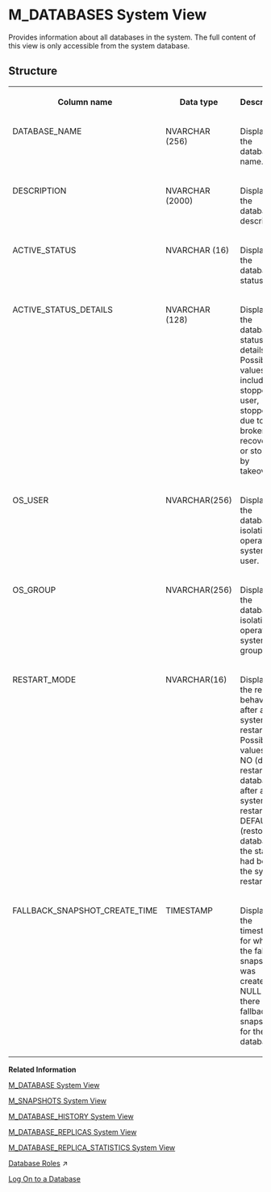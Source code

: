 <!-- loiodbbdc0d96675470e80801c5ddfb8d348 -->

# M\_DATABASES System View

Provides information about all databases in the system. The full content of this view is only accessible from the system database.



## Structure


<table>
<tr>
<th valign="top">

Column name

</th>
<th valign="top">

Data type

</th>
<th valign="top">

Description

</th>
</tr>
<tr>
<td valign="top">

DATABASE\_NAME

</td>
<td valign="top">

NVARCHAR \(256\)

</td>
<td valign="top">

Displays the database name.

</td>
</tr>
<tr>
<td valign="top">

DESCRIPTION

</td>
<td valign="top">

NVARCHAR \(2000\)

</td>
<td valign="top">

Displays the database description.

</td>
</tr>
<tr>
<td valign="top">

ACTIVE\_STATUS

</td>
<td valign="top">

NVARCHAR \(16\)

</td>
<td valign="top">

Displays the database status.

</td>
</tr>
<tr>
<td valign="top">

ACTIVE\_STATUS\_DETAILS

</td>
<td valign="top">

NVARCHAR \(128\)

</td>
<td valign="top">

Displays the database status details. Possible values include: stopped by user, stopped due to broken recovery, or stopped by takeover.

</td>
</tr>
<tr>
<td valign="top">

OS\_USER

</td>
<td valign="top">

NVARCHAR\(256\)

</td>
<td valign="top">

Displays the database isolation operation system user.

</td>
</tr>
<tr>
<td valign="top">

OS\_GROUP

</td>
<td valign="top">

NVARCHAR\(256\)

</td>
<td valign="top">

Displays the database isolation operation system group.

</td>
</tr>
<tr>
<td valign="top">

RESTART\_MODE

</td>
<td valign="top">

NVARCHAR\(16\)

</td>
<td valign="top">

Displays the restart behavior after a system restart. Possible values are NO \(do not restart the database after a system restart\) or DEFAULT \(restore the database to the state it had before the system restart\).

</td>
</tr>
<tr>
<td valign="top">

FALLBACK\_SNAPSHOT\_CREATE\_TIME

</td>
<td valign="top">

TIMESTAMP

</td>
<td valign="top">

Displays the timestamp for when the fallback snapshot was created, or NULL if there is no fallback snapshot for the database.

</td>
</tr>
</table>

**Related Information**  


[M\_DATABASE System View](m-database-system-view-20ae63a.md "Provides database information.")

[M\_SNAPSHOTS System View](m-snapshots-system-view-20c5439.md "Provides information about existing snapshots.")

[M\_DATABASE\_HISTORY System View](m-database-history-system-view-20ae406.md "Provides installation version history.")

[M\_DATABASE\_REPLICAS System View](m-database-replicas-system-view-b83afe7.md "Provides source and target information for databases involved in replication.")

[M\_DATABASE\_REPLICA\_STATISTICS System View](m-database-replica-statistics-system-view-19a4438.md "Provides statistics on databases involved in replication.")

[Database Roles](https://help.sap.com/viewer/a1317de16a1e41a6b0ff81849d80713c/2024_1_QRC/en-US/e7f358b6e85b4610a2b62c5a25755fc0.html "A database role is a collection of privileges that can be granted to either a database user or another role in runtime.") :arrow_upper_right:

[Log On to a Database](https://help.sap.com/viewer/f1b440ded6144a54ada97ff95dac7adf/LATEST/en-US/c2a6d9cbbb5710148afea455ba5746c0.html)


